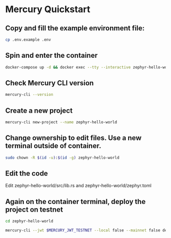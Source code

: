 # Mercury Quickstart

## Copy and fill the example environment file:
```sh
cp .env.example .env
```

## Spin and enter the container
```sh
docker-compose up -d && docker exec --tty --interactive zephyr-hello-world bash
```

## Check Mercury CLI version
```sh
mercury-cli --version
```

## Create a new project
```sh
mercury-cli new-project --name zephyr-hello-world
```

## Change ownership to edit files. Use a new terminal outside of container.
```sh
sudo chown -R $(id -u):$(id -g) zephyr-hello-world
```

## Edit the code
Edit zephyr-hello-world/src/lib.rs and zephyr-hello-world/zephyr.toml

## Again on the container terminal, deploy the project on testnet
```sh
cd zephyr-hello-world
```
```sh
mercury-cli --jwt $MERCURY_JWT_TESTNET --local false --mainnet false deploy --force true 2>&1 | tee log-deploy.txt
```